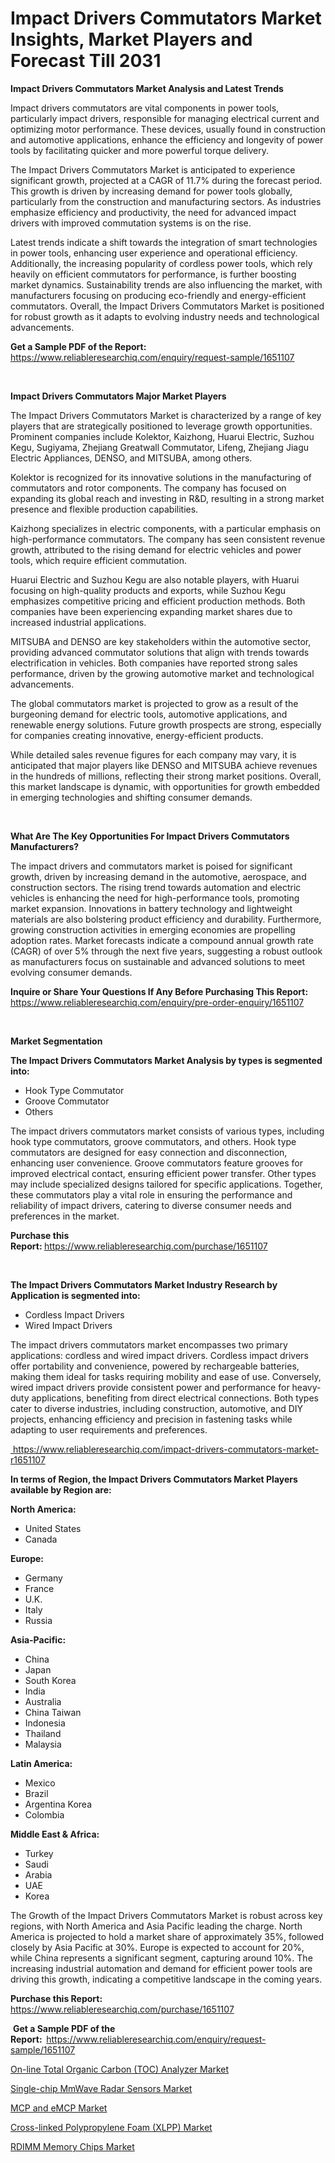 <p><h1>Impact Drivers Commutators Market Insights, Market Players and Forecast Till 2031</h1></p><p><strong>Impact Drivers Commutators Market Analysis and Latest Trends</strong></p>
<p><p>Impact drivers commutators are vital components in power tools, particularly impact drivers, responsible for managing electrical current and optimizing motor performance. These devices, usually found in construction and automotive applications, enhance the efficiency and longevity of power tools by facilitating quicker and more powerful torque delivery. </p><p>The Impact Drivers Commutators Market is anticipated to experience significant growth, projected at a CAGR of 11.7% during the forecast period. This growth is driven by increasing demand for power tools globally, particularly from the construction and manufacturing sectors. As industries emphasize efficiency and productivity, the need for advanced impact drivers with improved commutation systems is on the rise. </p><p>Latest trends indicate a shift towards the integration of smart technologies in power tools, enhancing user experience and operational efficiency. Additionally, the increasing popularity of cordless power tools, which rely heavily on efficient commutators for performance, is further boosting market dynamics. Sustainability trends are also influencing the market, with manufacturers focusing on producing eco-friendly and energy-efficient commutators. Overall, the Impact Drivers Commutators Market is positioned for robust growth as it adapts to evolving industry needs and technological advancements.</p></p>
<p><strong>Get a Sample PDF of the Report:&nbsp;</strong> <a href="https://www.reliableresearchiq.com/enquiry/request-sample/1651107?utm_campaign=1594&utm_medium=2&utm_source=Github&utm_content=ia&utm_term=12102024&utm_id=impact-drivers-commutators">https://www.reliableresearchiq.com/enquiry/request-sample/1651107</a></p>
<p>&nbsp;</p>
<p><strong>Impact Drivers Commutators Major Market Players</strong></p>
<p><p>The Impact Drivers Commutators Market is characterized by a range of key players that are strategically positioned to leverage growth opportunities. Prominent companies include Kolektor, Kaizhong, Huarui Electric, Suzhou Kegu, Sugiyama, Zhejiang Greatwall Commutator, Lifeng, Zhejiang Jiagu Electric Appliances, DENSO, and MITSUBA, among others.</p><p>Kolektor is recognized for its innovative solutions in the manufacturing of commutators and rotor components. The company has focused on expanding its global reach and investing in R&D, resulting in a strong market presence and flexible production capabilities.</p><p>Kaizhong specializes in electric components, with a particular emphasis on high-performance commutators. The company has seen consistent revenue growth, attributed to the rising demand for electric vehicles and power tools, which require efficient commutation.</p><p>Huarui Electric and Suzhou Kegu are also notable players, with Huarui focusing on high-quality products and exports, while Suzhou Kegu emphasizes competitive pricing and efficient production methods. Both companies have been experiencing expanding market shares due to increased industrial applications.</p><p>MITSUBA and DENSO are key stakeholders within the automotive sector, providing advanced commutator solutions that align with trends towards electrification in vehicles. Both companies have reported strong sales performance, driven by the growing automotive market and technological advancements.</p><p>The global commutators market is projected to grow as a result of the burgeoning demand for electric tools, automotive applications, and renewable energy solutions. Future growth prospects are strong, especially for companies creating innovative, energy-efficient products.</p><p>While detailed sales revenue figures for each company may vary, it is anticipated that major players like DENSO and MITSUBA achieve revenues in the hundreds of millions, reflecting their strong market positions. Overall, this market landscape is dynamic, with opportunities for growth embedded in emerging technologies and shifting consumer demands.</p></p>
<p>&nbsp;</p>
<p><strong>What Are The Key Opportunities For Impact Drivers Commutators Manufacturers?</strong></p>
<p><p>The impact drivers and commutators market is poised for significant growth, driven by increasing demand in the automotive, aerospace, and construction sectors. The rising trend towards automation and electric vehicles is enhancing the need for high-performance tools, promoting market expansion. Innovations in battery technology and lightweight materials are also bolstering product efficiency and durability. Furthermore, growing construction activities in emerging economies are propelling adoption rates. Market forecasts indicate a compound annual growth rate (CAGR) of over 5% through the next five years, suggesting a robust outlook as manufacturers focus on sustainable and advanced solutions to meet evolving consumer demands.</p></p>
<p><strong>Inquire or Share Your Questions If Any Before Purchasing This Report:</strong> <a href="https://www.reliableresearchiq.com/enquiry/pre-order-enquiry/1651107?utm_campaign=1594&utm_medium=2&utm_source=Github&utm_content=ia&utm_term=12102024&utm_id=impact-drivers-commutators">https://www.reliableresearchiq.com/enquiry/pre-order-enquiry/1651107</a></p>
<p>&nbsp;</p>
<p><strong>Market Segmentation</strong></p>
<p><strong>The Impact Drivers Commutators Market Analysis by types is segmented into:</strong></p>
<p><ul><li>Hook Type Commutator</li><li>Groove Commutator</li><li>Others</li></ul></p>
<p><p>The impact drivers commutators market consists of various types, including hook type commutators, groove commutators, and others. Hook type commutators are designed for easy connection and disconnection, enhancing user convenience. Groove commutators feature grooves for improved electrical contact, ensuring efficient power transfer. Other types may include specialized designs tailored for specific applications. Together, these commutators play a vital role in ensuring the performance and reliability of impact drivers, catering to diverse consumer needs and preferences in the market.</p></p>
<p><strong>Purchase this Report:&nbsp;</strong><a href="https://www.reliableresearchiq.com/purchase/1651107?utm_campaign=1594&utm_medium=2&utm_source=Github&utm_content=ia&utm_term=12102024&utm_id=impact-drivers-commutators">https://www.reliableresearchiq.com/purchase/1651107</a></p>
<p>&nbsp;</p>
<p><strong>The Impact Drivers Commutators Market Industry Research by Application is segmented into:</strong></p>
<p><ul><li>Cordless Impact Drivers</li><li>Wired Impact Drivers</li></ul></p>
<p><p>The impact drivers commutators market encompasses two primary applications: cordless and wired impact drivers. Cordless impact drivers offer portability and convenience, powered by rechargeable batteries, making them ideal for tasks requiring mobility and ease of use. Conversely, wired impact drivers provide consistent power and performance for heavy-duty applications, benefiting from direct electrical connections. Both types cater to diverse industries, including construction, automotive, and DIY projects, enhancing efficiency and precision in fastening tasks while adapting to user requirements and preferences.</p></p>
<p><a href="https://www.reliableresearchiq.com/impact-drivers-commutators-market-r1651107?utm_campaign=1594&utm_medium=2&utm_source=Github&utm_content=ia&utm_term=12102024&utm_id=impact-drivers-commutators">&nbsp;https://www.reliableresearchiq.com/impact-drivers-commutators-market-r1651107</a></p>
<p><strong>In terms of Region, the Impact Drivers Commutators Market Players available by Region are:</strong></p>
<p>
    <p> <strong> North America: </strong>
        <ul>
            <li>United States</li>
            <li>Canada</li>
        </ul>
        </p> 
    <p> <strong> Europe: </strong>
        <ul>
            <li>Germany</li>
            <li>France</li>
            <li>U.K.</li>
            <li>Italy</li>
            <li>Russia</li>
        </ul>
        </p> 
    <p> <strong> Asia-Pacific: </strong>
        <ul>
            <li>China</li>
            <li>Japan</li>
            <li>South Korea</li>
            <li>India</li>
            <li>Australia</li>
            <li>China Taiwan</li>
            <li>Indonesia</li>
            <li>Thailand</li>
            <li>Malaysia</li>
        </ul>
        </p> 
    <p> <strong> Latin America: </strong>
        <ul>
            <li>Mexico</li>
            <li>Brazil</li>
            <li>Argentina Korea</li>
            <li>Colombia</li>
        </ul>
        </p> 
    <p> <strong> Middle East & Africa: </strong>
        <ul>
            <li>Turkey</li>
            <li>Saudi</li>
            <li>Arabia</li>
            <li>UAE</li>
            <li>Korea</li>
        </ul>
    </p>
    </p>
<p><p>The Growth of the Impact Drivers Commutators Market is robust across key regions, with North America and Asia Pacific leading the charge. North America is projected to hold a market share of approximately 35%, followed closely by Asia Pacific at 30%. Europe is expected to account for 20%, while China represents a significant segment, capturing around 10%. The increasing industrial automation and demand for efficient power tools are driving this growth, indicating a competitive landscape in the coming years.</p></p>
<p><strong>Purchase this Report: </strong><a href="https://www.reliableresearchiq.com/purchase/1651107?utm_campaign=1594&utm_medium=2&utm_source=Github&utm_content=ia&utm_term=12102024&utm_id=impact-drivers-commutators">https://www.reliableresearchiq.com/purchase/1651107</a></p>
<p>&nbsp;<strong>Get a Sample PDF of the Report:&nbsp;&nbsp;</strong><a href="https://www.reliableresearchiq.com/enquiry/request-sample/1651107?utm_campaign=1594&utm_medium=2&utm_source=Github&utm_content=ia&utm_term=12102024&utm_id=impact-drivers-commutators">https://www.reliableresearchiq.com/enquiry/request-sample/1651107</a></p>
<p><strong></strong></p>
<p><p><a href="https://github.com/Krish2023na/Market-Research-Report-List-6/blob/main/on-line-total-organic-carbon-toc-analyzer-market.md?utm_campaign=1594&utm_medium=2&utm_source=Github&utm_content=ia&utm_term=12102024&utm_id=impact-drivers-commutators">On-line Total Organic Carbon (TOC) Analyzer Market</a></p><p><a href="https://www.linkedin.com/pulse/single-chip-mmwave-radar-sensors-market-research-report-kpvqc?utm_campaign=1594&utm_medium=2&utm_source=Github&utm_content=ia&utm_term=12102024&utm_id=impact-drivers-commutators">Single-chip MmWave Radar Sensors Market</a></p><p><a href="https://www.linkedin.com/pulse/mcp-emcp-market-overview-regional-outlook-competitive-momkc?utm_campaign=1594&utm_medium=2&utm_source=Github&utm_content=ia&utm_term=12102024&utm_id=impact-drivers-commutators">MCP and eMCP Market</a></p><p><a href="https://github.com/bmorecock/Market-Research-Report-List-5/blob/main/cross-linked-polypropylene-foam-xlpp-market.md?utm_campaign=1594&utm_medium=2&utm_source=Github&utm_content=ia&utm_term=12102024&utm_id=impact-drivers-commutators">Cross-linked Polypropylene Foam (XLPP) Market</a></p><p><a href="https://www.linkedin.com/pulse/rdimm-memory-chips-market-global-regional-analysis-focus-lpz4e?utm_campaign=1594&utm_medium=2&utm_source=Github&utm_content=ia&utm_term=12102024&utm_id=impact-drivers-commutators">RDIMM Memory Chips Market</a></p></p>